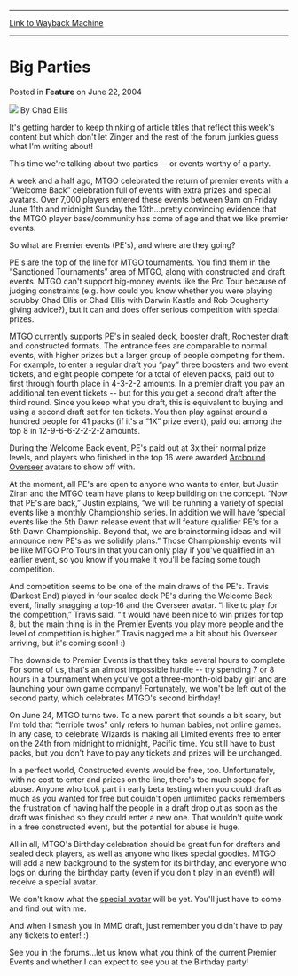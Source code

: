 
---
[Link to Wayback Machine](https://web.archive.org/web/20220118173630/https://magic.wizards.com/en/articles/archive/feature/big-parties-2004-06-22)

[_metadata_:author]:- "Chad Ellis"
[_metadata_:description]:- "It's getting harder to keep thinking of article titles that reflect this week's content but which don't let Zinger and the rest of the forum junkies guess what I'm writing about!This time we're talking about two parties -- or events worthy of a party. A week and a half ago, MTGO celebrated the return of premier events with a “Welcome Back” celebration full of events with extra"
[_metadata_:generator]:- "Drupal 7 (http://drupal.org)"
[_metadata_:node]:- "620471"
[_metadata_:publish_date]:- "2004-06-22"
[_metadata_:source]:- "div-main-content"
[_metadata_:title]:- "Big Parties"
[_metadata_:wayback_capture_timestamp]:- "2022-01-18 17:36:30"
[_metadata_:wayback_raw_url]:- "https://web.archive.org/web/20220118173630id_/https://magic.wizards.com/en/articles/archive/feature/big-parties-2004-06-22"
[_metadata_:wayback_url]:- "https://magic.wizards.com/en/articles/archive/feature/big-parties-2004-06-22"
---


Big Parties
===========



 Posted in **Feature**
 on June 22, 2004 






![](https://media.magic.wizards.com/styles/auth_small/public/images/hero/wizardslogo_thumb.jpg)
By Chad Ellis











It's getting harder to keep thinking of article titles that reflect this week's content but which don't let Zinger and the rest of the forum junkies guess what I'm writing about!

This time we're talking about two parties -- or events worthy of a party. 

 A week and a half ago, MTGO celebrated the return of premier events with a “Welcome Back” celebration full of events with extra prizes and special avatars. Over 7,000 players entered these events between 9am on Friday June 11th and midnight Sunday the 13th…pretty convincing evidence that the MTGO player base/community has come of age and that we like premier events.

So what are Premier events (PE's), and where are they going?

PE's are the top of the line for MTGO tournaments. You find them in the “Sanctioned Tournaments” area of MTGO, along with constructed and draft events. MTGO can't support big-money events like the Pro Tour because of judging constraints (e.g. how could you know whether you were playing scrubby Chad Ellis or Chad Ellis with Darwin Kastle and Rob Dougherty giving advice?), but it can and does offer serious competition with special prizes.

MTGO currently supports PE's in sealed deck, booster draft, Rochester draft and constructed formats. The entrance fees are comparable to normal events, with higher prizes but a larger group of people competing for them. For example, to enter a regular draft you “pay” three boosters and two event tickets, and eight people compete for a total of eleven packs, paid out to first through fourth place in 4-3-2-2 amounts. In a premier draft you pay an additional ten event tickets -- but for this you get a second draft after the third round. Since you keep what you draft, this is equivalent to buying and using a second draft set for ten tickets. You then play against around a hundred people for 41 packs (if it's a “1X” prize event), paid out among the top 8 in 12-9-6-6-2-2-2-2 amounts.

 During the Welcome Back event, PE's paid out at 3x their normal prize levels, and players who finished in the top 16 were awarded [Arcbound Overseer](https://gatherer.wizards.com/Pages/Card/Details.aspx?name=Arcbound+Overseer) avatars to show off with.

At the moment, all PE's are open to anyone who wants to enter, but Justin Ziran and the MTGO team have plans to keep building on the concept. “Now that PE's are back,” Justin explains, “we will be running a variety of special events like a monthly Championship series. In addition we will have ‘special' events like the 5th Dawn release event that will feature qualifier PE's for a 5th Dawn Championship. Beyond that, we are brainstorming ideas and will announce new PE's as we solidify plans.” Those Championship events will be like MTGO Pro Tours in that you can only play if you've qualified in an earlier event, so you know if you make it you'll be facing some tough competition.

And competition seems to be one of the main draws of the PE's. Travis (Darkest End) played in four sealed deck PE's during the Welcome Back event, finally snagging a top-16 and the Overseer avatar. “I like to play for the competition,” Travis said. “It would have been nice to win prizes for top 8, but the main thing is in the Premier Events you play more people and the level of competition is higher.” Travis nagged me a bit about his Overseer arriving, but it's coming soon! :)

The downside to Premier Events is that they take several hours to complete. For some of us, that's an almost impossible hurdle -- try spending 7 or 8 hours in a tournament when you've got a three-month-old baby girl and are launching your own game company! Fortunately, we won't be left out of the second party, which celebrates MTGO's second birthday!

On June 24, MTGO turns two. To a new parent that sounds a bit scary, but I'm told that “terrible twos” only refers to human babies, not online games. In any case, to celebrate Wizards is making all Limited events free to enter on the 24th from midnight to midnight, Pacific time. You still have to bust packs, but you don't have to pay any tickets and prizes will be unchanged. 

In a perfect world, Constructed events would be free, too. Unfortunately, with no cost to enter and prizes on the line, there's too much scope for abuse. Anyone who took part in early beta testing when you could draft as much as you wanted for free but couldn't open unlimited packs remembers the frustration of having half the people in a draft drop out as soon as the draft was finished so they could enter a new one. That wouldn't quite work in a free constructed event, but the potential for abuse is huge. 

All in all, MTGO's Birthday celebration should be great fun for drafters and sealed deck players, as well as anyone who likes special goodies. MTGO will add a new background to the system for its birthday, and everyone who logs on during the birthday party (even if you don't play in an event!) will receive a special avatar.

We don't know what the [special avatar](http://archive.wizards.com/Magic/Magazine/Article.aspx?x=magic/magiconline/articlejz061804) will be yet. You'll just have to come and find out with me.

And when I smash you in MMD draft, just remember you didn't have to pay any tickets to enter! :)

See you in the forums…let us know what you think of the current Premier Events and whether I can expect to see you at the Birthday party!







